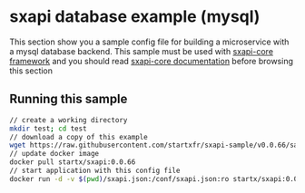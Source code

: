 sxapi database example (mysql)
==============================

This section show you a sample config file for building a microservice 
with a mysql database backend. 
This sample must be used with 
[sxapi-core framework](https://github.com/startxfr/sxapi-core) and you should
read 
[sxapi-core documentation](https://github.com/startxfr/sxapi-core/tree/v0.0.66-docker/docs) 
before browsing this section 

Running this sample
-------------------

```bash
// create a working directory
mkdir test; cd test
// download a copy of this example
wget https://raw.githubusercontent.com/startxfr/sxapi-sample/v0.0.66/samples/db/mysql/sxapi.json
// update docker image
docker pull startx/sxapi:0.0.66
// start application with this config file
docker run -d -v $(pwd)/sxapi.json:/conf/sxapi.json:ro startx/sxapi:0.0.66
```
